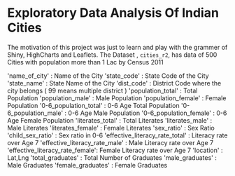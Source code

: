 

# Exploratory Data Analysis Of Indian Cities

The motivation of this project was just to learn and play with the grammer of Shiny, HighCharts and Leaflets.
The Dataset , `cities_r2`, has data of 500 Cities with population more than 1 Lac by Census 2011

'name_of_city'                  : Name of the City 
'state_code'                    : State Code of the City
'state_name'                    : State Name of the City
'dist_code'                     : District Code where the city belongs ( 99 means multiple district ) 
'population_total'              : Total Population
'population_male'               : Male Population 
'population_female'             : Female Population
'0-6_population_total'          : 0-6 Age Total Population
'0-6_population_male'           : 0-6 Age Male Population
'0-6_population_female'         : 0-6 Age Female Population
'literates_total'               : Total Literates
'literates_male'                : Male Literates
'literates_female'              : Female Literates 
'sex_ratio'                     : Sex Ratio 
'child_sex_ratio'               : Sex ratio in 0-6
'effective_literacy_rate_total' : Literacy rate over Age 7 
'effective_literacy_rate_male'  : Male Literacy rate over Age 7 
'effective_literacy_rate_female': Female Literacy rate over Age 7 
'location'                      : Lat,Lng
'total_graduates'               : Total Number of Graduates
'male_graduates'                : Male Graduates 
'female_graduates'              : Female Graduates

